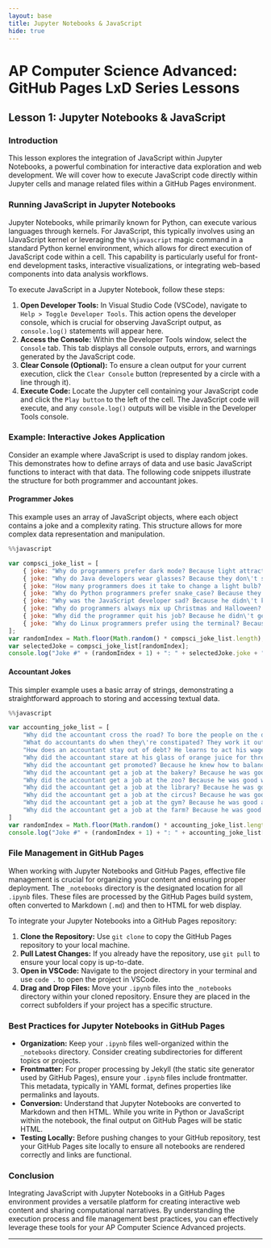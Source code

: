 ```yaml
---
layout: base
title: Jupyter Notebooks & JavaScript
hide: true
---
```

# AP Computer Science Advanced: GitHub Pages LxD Series Lessons

## Lesson 1: Jupyter Notebooks & JavaScript

### Introduction

This lesson explores the integration of JavaScript within Jupyter Notebooks, a powerful combination for interactive data exploration and web development. We will cover how to execute JavaScript code directly within Jupyter cells and manage related files within a GitHub Pages environment.

### Running JavaScript in Jupyter Notebooks

Jupyter Notebooks, while primarily known for Python, can execute various languages through kernels. For JavaScript, this typically involves using an IJavaScript kernel or leveraging the `%%javascript` magic command in a standard Python kernel environment, which allows for direct execution of JavaScript code within a cell. This capability is particularly useful for front-end development tasks, interactive visualizations, or integrating web-based components into data analysis workflows.

To execute JavaScript in a Jupyter Notebook, follow these steps:

1.  **Open Developer Tools:** In Visual Studio Code (VSCode), navigate to `Help > Toggle Developer Tools`. This action opens the developer console, which is crucial for observing JavaScript output, as `console.log()` statements will appear here.
2.  **Access the Console:** Within the Developer Tools window, select the `Console` tab. This tab displays all console outputs, errors, and warnings generated by the JavaScript code.
3.  **Clear Console (Optional):** To ensure a clean output for your current execution, click the `Clear Console` button (represented by a circle with a line through it).
4.  **Execute Code:** Locate the Jupyter cell containing your JavaScript code and click the `Play button` to the left of the cell. The JavaScript code will execute, and any `console.log()` outputs will be visible in the Developer Tools console.

### Example: Interactive Jokes Application

Consider an example where JavaScript is used to display random jokes. This demonstrates how to define arrays of data and use basic JavaScript functions to interact with that data. The following code snippets illustrate the structure for both programmer and accountant jokes.

#### Programmer Jokes

This example uses an array of JavaScript objects, where each object contains a joke and a complexity rating. This structure allows for more complex data representation and manipulation.

```javascript
%%javascript

var compsci_joke_list = [
    { joke: "Why do programmers prefer dark mode? Because light attracts bugs.", complexity: "1" },
    { joke: "Why do Java developers wear glasses? Because they don\'t see sharp.", complexity: "2" },
    { joke: "How many programmers does it take to change a light bulb? None, that\'s a hardware problem.", complexity: "1" },
    { joke: "Why do Python programmers prefer snake_case? Because they can\'t C.", complexity: "2" },
    { joke: "Why was the JavaScript developer sad? Because he didn\'t know how to \'null\' his feelings.", complexity: "3" },
    { joke: "Why do programmers always mix up Christmas and Halloween? Because Oct 31 == Dec 25.", complexity: "3" },
    { joke: "Why did the programmer quit his job? Because he didn\'t get arrays.", complexity: "O(n)" },
    { joke: "Why do Linux programmers prefer using the terminal? Because they don\'t like Windows.", complexity: "1" },
];
var randomIndex = Math.floor(Math.random() * compsci_joke_list.length);
var selectedJoke = compsci_joke_list[randomIndex];
console.log("Joke #" + (randomIndex + 1) + ": " + selectedJoke.joke + " (Complexity: " + selectedJoke.complexity + ")");
```

#### Accountant Jokes

This simpler example uses a basic array of strings, demonstrating a straightforward approach to storing and accessing textual data.

```javascript
%%javascript

var accounting_joke_list = [
    "Why did the accountant cross the road? To bore the people on the other side.",
    "What do accountants do when they\'re constipated? They work it out with a pencil.",
    "How does an accountant stay out of debt? He learns to act his wage.",
    "Why did the accountant stare at his glass of orange juice for three hours? Because on the box it said \'concentrate\'.",
    "Why did the accountant get promoted? Because he knew how to balance his work and play.",
    "Why did the accountant get a job at the bakery? Because he was good at making dough.",
    "Why did the accountant get a job at the zoo? Because he was good with cheetahs.",
    "Why did the accountant get a job at the library? Because he was good at keeping books.",
    "Why did the accountant get a job at the circus? Because he was good at juggling numbers.",
    "Why did the accountant get a job at the gym? Because he was good at working out the numbers.",
    "Why did the accountant get a job at the farm? Because he was good at counting the chickens before they hatched."
]
var randomIndex = Math.floor(Math.random() * accounting_joke_list.length);
console.log("Joke #" + (randomIndex + 1) + ": " + accounting_joke_list[randomIndex]);
```

### File Management in GitHub Pages

When working with Jupyter Notebooks and GitHub Pages, effective file management is crucial for organizing your content and ensuring proper deployment. The `_notebooks` directory is the designated location for all `.ipynb` files. These files are processed by the GitHub Pages build system, often converted to Markdown (`.md`) and then to HTML for web display.

To integrate your Jupyter Notebooks into a GitHub Pages repository:

1.  **Clone the Repository:** Use `git clone` to copy the GitHub Pages repository to your local machine.
2.  **Pull Latest Changes:** If you already have the repository, use `git pull` to ensure your local copy is up-to-date.
3.  **Open in VSCode:** Navigate to the project directory in your terminal and use `code .` to open the project in VSCode.
4.  **Drag and Drop Files:** Move your `.ipynb` files into the `_notebooks` directory within your cloned repository. Ensure they are placed in the correct subfolders if your project has a specific structure.

### Best Practices for Jupyter Notebooks in GitHub Pages

*   **Organization:** Keep your `.ipynb` files well-organized within the `_notebooks` directory. Consider creating subdirectories for different topics or projects.
*   **Frontmatter:** For proper processing by Jekyll (the static site generator used by GitHub Pages), ensure your `.ipynb` files include frontmatter. This metadata, typically in YAML format, defines properties like permalinks and layouts.
*   **Conversion:** Understand that Jupyter Notebooks are converted to Markdown and then HTML. While you write in Python or JavaScript within the notebook, the final output on GitHub Pages will be static HTML.
*   **Testing Locally:** Before pushing changes to your GitHub repository, test your GitHub Pages site locally to ensure all notebooks are rendered correctly and links are functional.

### Conclusion

Integrating JavaScript with Jupyter Notebooks in a GitHub Pages environment provides a versatile platform for creating interactive web content and sharing computational narratives. By understanding the execution process and file management best practices, you can effectively leverage these tools for your AP Computer Science Advanced projects.

---



